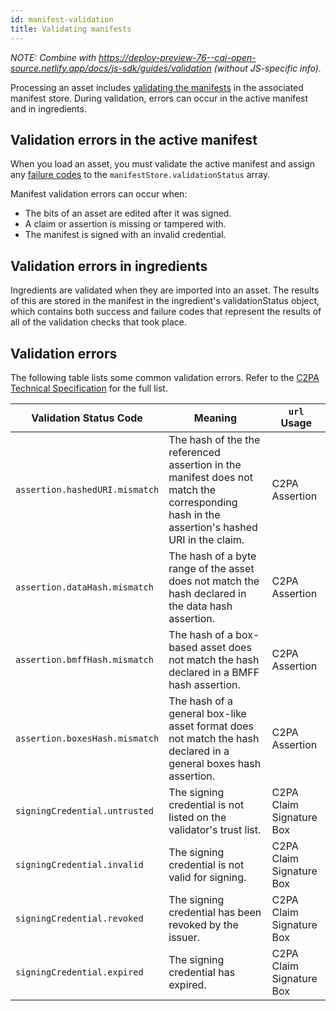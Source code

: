 ```yaml
---
id: manifest-validation
title: Validating manifests
---
```


_NOTE: Combine with <https://deploy-preview-76--cai-open-source.netlify.app/docs/js-sdk/guides/validation> (without JS-specific info)._

Processing an asset includes [validating the manifests](https://c2pa.org/specifications/specifications/1.3/specs/C2PA_Specification.html#_validation) in the associated manifest store. During validation, errors can occur in the active manifest and in ingredients.

## Validation errors in the active manifest

When you load an asset, you must validate the active manifest and assign any [failure codes](https://c2pa.org/specifications/specifications/1.3/specs/C2PA_Specification.html#_failure_codes) to the `manifestStore.validationStatus` array.

Manifest validation errors can occur when:

- The bits of an asset are edited after it was signed.
- A claim or assertion is missing or tampered with.
- The manifest is signed with an invalid credential.

## Validation errors in ingredients

Ingredients are validated when they are imported into an asset. The results of this are stored in the manifest in the ingredient's validationStatus object, which contains both success and failure codes that represent the results of all of the validation checks that took place.

## Validation errors

The following table lists some common validation errors. Refer to the [C2PA Technical Specification](https://c2pa.org/specifications/specifications/1.3/specs/C2PA_Specification.html#_failure_codes) for the full list.

| Validation Status Code         | Meaning                                                                                                                                    | `url` Usage              |
| ------------------------------ | ------------------------------------------------------------------------------------------------------------------------------------------ | ------------------------ |
| `assertion.hashedURI.mismatch` | The hash of the the referenced assertion in the manifest does not match the corresponding hash in the assertion's hashed URI in the claim. | C2PA Assertion           |
| `assertion.dataHash.mismatch`  | The hash of a byte range of the asset does not match the hash declared in the data hash assertion.                                         | C2PA Assertion           |
| `assertion.bmffHash.mismatch`  | The hash of a box-based asset does not match the hash declared in a BMFF hash assertion.                                                   | C2PA Assertion           |
| `assertion.boxesHash.mismatch` | The hash of a general box-like asset format does not match the hash declared in a general boxes hash assertion.                            | C2PA Assertion           |
| `signingCredential.untrusted`  | The signing credential is not listed on the validator's trust list.                                                                        | C2PA Claim Signature Box |
| `signingCredential.invalid`    | The signing credential is not valid for signing.                                                                                           | C2PA Claim Signature Box |
| `signingCredential.revoked`    | The signing credential has been revoked by the issuer.                                                                                     | C2PA Claim Signature Box |
| `signingCredential.expired`    | The signing credential has expired.                                                                                                        | C2PA Claim Signature Box |
